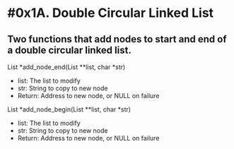 # #0x1A. Double Circular Linked List
## Two functions that add nodes to start and end of a double circular linked list.

List *add_node_end(List **list, char *str)
* list: The list to modify
* str: String to copy to new node
* Return: Address to new node, or NULL on failure

List *add_node_begin(List **list, char *str)
* list: The list to modify
* str: String to copy to new node
* Return: Address to new node, or NULL on failure
